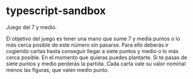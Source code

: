 # typescript-sandbox

Juego del 7 y medio.

El objetivo del juego es tener una mano que sume 7 y media puntos o lo más cerca posible de este número sin pasarse.
Para ello deberás ir cogiendo cartas hasta conseguir llegar a siete puntos y medio o lo más cerca posible. En el momento que quieras puedes plantarte. Si te pasas de siete puntos y medio perderás la partida. Cada carta vale su valor nominal menos las figuras, que valen medio punto.